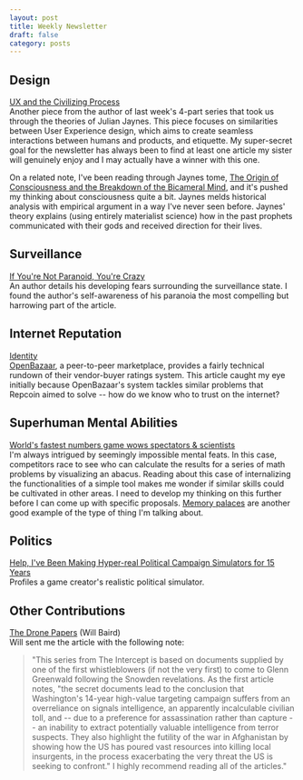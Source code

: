 ```yaml
---
layout: post
title: Weekly Newsletter
draft: false
category: posts
---
```

## Design
[UX and the Civilizing Process](http://www.meltingasphalt.com/ux-and-the-civilizing-process/)  
Another piece from the author of last week's 4-part series that took us through the theories of Julian Jaynes. This piece focuses on similarities between User Experience design, which aims to create seamless interactions between humans and products, and etiquette. My super-secret goal for the newsletter has always been to find at least one article my sister will genuinely enjoy and I may actually have a winner with this one.

On a related note, I've been reading through Jaynes tome, [The Origin of Consciousness and the Breakdown of the Bicameral Mind](http://www.amazon.com/gp/product/0618057072/ref=as_li_tl?ie=UTF8&camp=1789&creative=9325&creativeASIN=0618057072&linkCode=as2&tag=stepmali-20&linkId=QNWQPVWDHYOGD6TB), and it's pushed my thinking about consciousness quite a bit. Jaynes melds historical analysis with empirical argument in a way I've never seen before. Jaynes' theory explains (using entirely materialist science) how in the past prophets communicated  with their gods and received direction for their lives.  

## Surveillance
[If You're Not Paranoid, You're
Crazy](http://www.theatlantic.com/magazine/archive/2015/11/if-youre-not-paranoid-youre-crazy/407833/?single_page=true)  
An author details his developing fears surrounding the surveillance
state. I found the author's self-awareness of his paranoia the most
compelling but harrowing part of the article.

## Internet Reputation
[Identity](https://getpocket.com/redirect?url=https%3A%2F%2Fmedium.com%2F%40therealopenbazaar%2Fdecentralized-reputation-in-openbazaar-4e3a3d0b0899)  
[OpenBazaar](https://openbazaar.org/), a peer-to-peer marketplace,
provides a fairly technical rundown of their vendor-buyer ratings
system. This article caught my eye initially because OpenBazaar's system
tackles similar problems that Repcoin aimed to solve -- how do we know
who to trust on the internet?

## Superhuman Mental Abilities
[World's fastest numbers game wows spectators & scientists](https://getpocket.com/redirect?url=http%3A%2F%2Fwww.theguardian.com%2Fscience%2Falexs-adventures-in-numberland%2F2012%2Foct%2F29%2Fmathematics)  
I'm always intrigued by seemingly impossible mental feats. In this case,
competitors race to see who can calculate the results for a series of
math problems by visualizing an abacus. Reading about this case of
internalizing the functionalities of a simple tool makes me
wonder if similar skills could be cultivated in other areas. I need to develop my thinking on this further before I can come up
with specific proposals. [Memory
palaces](https://en.wikipedia.org/wiki/Method_of_loci) are another good
example of the type of thing I'm talking about.

## Politics
[Help, I've Been Making Hyper-real Political Campaign Simulators for 15 Years](https://getpocket.com/redirect?url=http%3A%2F%2Fmotherboard.vice.com%2Fread%2Fhelp-ive-been-making-hyper-real-political-campaign-simulators-for-15-years)  
Profiles a game creator's realistic political simulator.

## Other Contributions
[The Drone Papers](https://theintercept.com/drone-papers) (Will Baird)  
Will sent me the article with the following note:
>"This series from The Intercept is based on documents supplied by one
>of the first whistleblowers (if not the very first) to come to Glenn
>Greenwald following the Snowden revelations. As the first article
>notes, "the secret documents lead to the conclusion that Washington's
>14-year high-value targeting campaign suffers from an overreliance on
>signals intelligence, an apparently incalculable civilian toll, and --
>due to a preference for assassination rather than capture -- an
>inability to extract potentially valuable intelligence from terror
>suspects. They also highlight the futility of the war in Afghanistan by
>showing how the US has poured vast resources into killing local
>insurgents, in the process exacerbating the very threat the US is
>seeking to confront." I highly recommend reading all of the articles."
